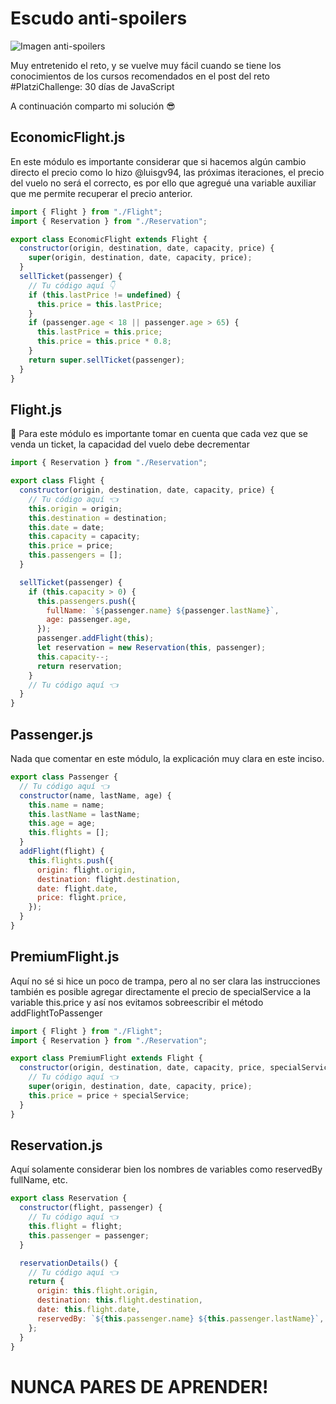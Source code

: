 # Escudo anti-spoilers

![Imagen anti-spoilers](https://media.tenor.com/NlrMsuwdtNsAAAAM/monkey-phone.gif)

Muy entretenido el reto, y se vuelve muy fácil cuando se tiene los conocimientos de los cursos recomendados en el post del reto #PlatziChallenge: 30 días de JavaScript

A continuación comparto mi solución 😎

## EconomicFlight.js

En este módulo es importante considerar que si hacemos algún cambio directo el precio como lo hizo @luisgv94, las próximas iteraciones, el precio del vuelo no será el correcto, es por ello que agregué una variable auxiliar que me permite recuperar el precio anterior.

```js
import { Flight } from "./Flight";
import { Reservation } from "./Reservation";

export class EconomicFlight extends Flight {
  constructor(origin, destination, date, capacity, price) {
    super(origin, destination, date, capacity, price);
  }
  sellTicket(passenger) {
    // Tu código aquí 👇
    if (this.lastPrice != undefined) {
      this.price = this.lastPrice;
    }
    if (passenger.age < 18 || passenger.age > 65) {
      this.lastPrice = this.price;
      this.price = this.price * 0.8;
    }
    return super.sellTicket(passenger);
  }
}
```

## Flight.js

🤔 Para este módulo es importante tomar en cuenta que cada vez que se venda un ticket, la capacidad del vuelo debe decrementar

```js
import { Reservation } from "./Reservation";

export class Flight {
  constructor(origin, destination, date, capacity, price) {
    // Tu código aquí 👈
    this.origin = origin;
    this.destination = destination;
    this.date = date;
    this.capacity = capacity;
    this.price = price;
    this.passengers = [];
  }

  sellTicket(passenger) {
    if (this.capacity > 0) {
      this.passengers.push({
        fullName: `${passenger.name} ${passenger.lastName}`,
        age: passenger.age,
      });
      passenger.addFlight(this);
      let reservation = new Reservation(this, passenger);
      this.capacity--;
      return reservation;
    }
    // Tu código aquí 👈
  }
}
```

## Passenger.js

Nada que comentar en este módulo, la explicación muy clara en este inciso.

```js
export class Passenger {
  // Tu código aquí 👈
  constructor(name, lastName, age) {
    this.name = name;
    this.lastName = lastName;
    this.age = age;
    this.flights = [];
  }
  addFlight(flight) {
    this.flights.push({
      origin: flight.origin,
      destination: flight.destination,
      date: flight.date,
      price: flight.price,
    });
  }
}
```

## PremiumFlight.js

Aquí no sé si hice un poco de trampa, pero al no ser clara las instrucciones también es posible agregar directamente el precio de specialService a la variable this.price y así nos evitamos sobreescribir el método addFlightToPassenger

```js
import { Flight } from "./Flight";
import { Reservation } from "./Reservation";

export class PremiumFlight extends Flight {
  constructor(origin, destination, date, capacity, price, specialService) {
    // Tu código aquí 👈
    super(origin, destination, date, capacity, price);
    this.price = price + specialService;
  }
}
```

## Reservation.js

Aquí solamente considerar bien los nombres de variables como reservedBy fullName, etc.

```js
export class Reservation {
  constructor(flight, passenger) {
    // Tu código aquí 👈
    this.flight = flight;
    this.passenger = passenger;
  }

  reservationDetails() {
    // Tu código aquí 👈
    return {
      origin: this.flight.origin,
      destination: this.flight.destination,
      date: this.flight.date,
      reservedBy: `${this.passenger.name} ${this.passenger.lastName}`,
    };
  }
}
```

# NUNCA PARES DE APRENDER!
